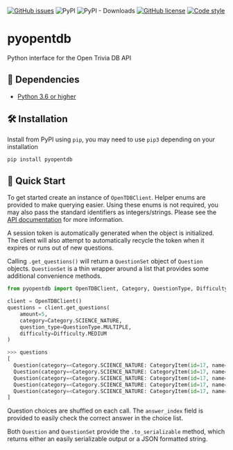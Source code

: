[![GitHub issues](https://img.shields.io/github/issues/amickael/pyopentdb)](https://github.com/amickael/pyopentdb/issues)
![PyPI](https://img.shields.io/pypi/v/pyopentdb?color=blue)
![PyPI - Downloads](https://img.shields.io/pypi/dw/pyopentdb?color=red)
[![GitHub license](https://img.shields.io/github/license/amickael/pyopentdb?color=purple)](https://github.com/amickael/pyopentdb/blob/master/LICENSE)
[![Code style](https://img.shields.io/badge/code%20style-black-black)](https://github.com/psf/black)

# pyopentdb
Python interface for the Open Trivia DB API

## 👶 Dependencies
* [Python 3.6 or higher](https://www.python.org/downloads/)

## 🛠️ Installation
Install from PyPI using `pip`, you may need to use `pip3` depending on your installation
```sh
pip install pyopentdb
```

## 🚀 Quick Start
To get started create an instance of `OpenTDBClient`. Helper enums are provided to make querying easier. Using these enums is not required, you may also pass the standard identifiers as integers/strings. Please see the [API documentation]('https://opentdb.com/api_config.php) for more information.



A session token is automatically generated when the object is initialized. The client will also attempt to automatically recycle the token when it expires or runs out of new questions.

Calling `.get_questions()` will return a `QuestionSet` object of `Question` objects. `QuestionSet` is a thin wrapper around a list that provides some additional convenience methods.

```python
from pyopentdb import OpenTDBClient, Category, QuestionType, Difficulty

client = OpenTDBClient()
questions = client.get_questions(
    amount=5,
    category=Category.SCIENCE_NATURE,
    question_type=QuestionType.MULTIPLE,
    difficulty=Difficulty.MEDIUM
)
```

```python
>>> questions
[
  Question(category=<Category.SCIENCE_NATURE: CategoryItem(id=17, name='Science & Nature')>, question_type=<QuestionType.MULTIPLE: 'multiple'>, difficulty=<Difficulty.MEDIUM: 'medium'>, question='All the following metal elements are liquids at or near room temperature EXCEPT:', choices=['Mercury', 'Caesium', 'Gallium', 'Beryllium'], answer='Beryllium', answer_index=3),
  Question(category=<Category.SCIENCE_NATURE: CategoryItem(id=17, name='Science & Nature')>, question_type=<QuestionType.MULTIPLE: 'multiple'>, difficulty=<Difficulty.MEDIUM: 'medium'>, question='The medical condition osteoporosis affects which part of the body?', choices=['Skin', 'Heart', 'Brain', 'Bones'], answer='Bones', answer_index=3),
  Question(category=<Category.SCIENCE_NATURE: CategoryItem(id=17, name='Science & Nature')>, question_type=<QuestionType.MULTIPLE: 'multiple'>, difficulty=<Difficulty.MEDIUM: 'medium'>, question='About how old is Earth?', choices=['4.5 Billion Years', '3.5 Billion Years', '5.5 Billion Years', '2.5 Billion Years'], answer='4.5 Billion Years', answer_index=0),
  Question(category=<Category.SCIENCE_NATURE: CategoryItem(id=17, name='Science & Nature')>, question_type=<QuestionType.MULTIPLE: 'multiple'>, difficulty=<Difficulty.MEDIUM: 'medium'>, question='What do you study if you are studying entomology?', choices=['the Brain', 'Fish', 'Humans', 'Insects'], answer='Insects', answer_index=3),
  Question(category=<Category.SCIENCE_NATURE: CategoryItem(id=17, name='Science & Nature')>, question_type=<QuestionType.MULTIPLE: 'multiple'>, difficulty=<Difficulty.MEDIUM: 'medium'>, question='Which of the following men does not have a chemical element named after him?', choices=['Albert Einstein', 'Enrico Fermi', 'Sir Isaac Newton', 'Niels Bohr'], answer='Sir Isaac Newton', answer_index=2)
]
```

Question choices are shuffled on each call. The `answer_index` field is provided to easily check the correct answer in the choice list.

Both `Question` and `QuestionSet` provide the `.to_serializable` method, which returns either an easily serializable output or a JSON formatted string.
